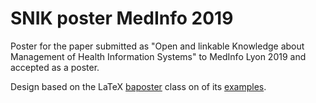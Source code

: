 # SNIK poster MedInfo 2019

Poster for the paper submitted as "Open and linkable Knowledge about Management of Health Information Systems" to MedInfo Lyon 2019 and accepted as a poster.

Design based on the LaTeX [baposter](https://github.com/mloesch/baposter) class on of its [examples](https://github.com/mloesch/baposter/tree/master/examples/graphtrack).
